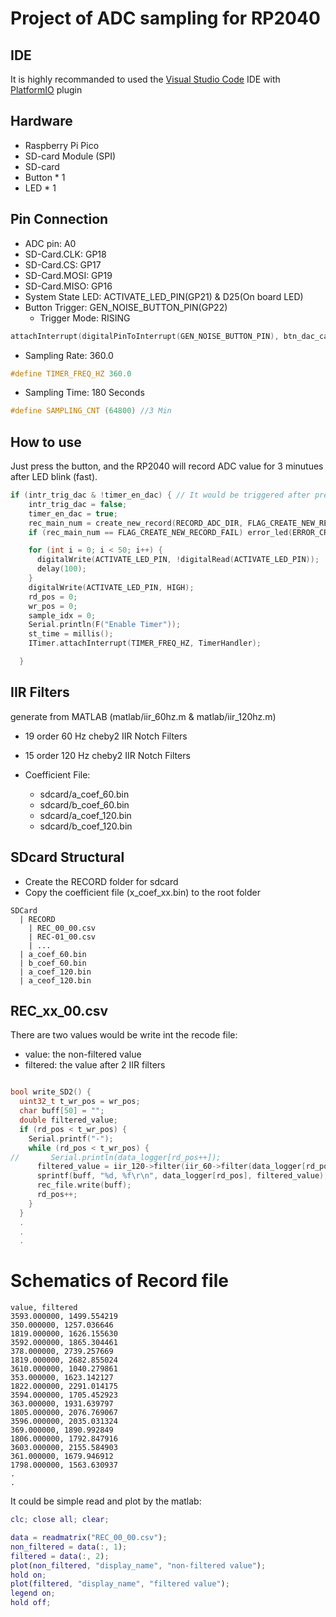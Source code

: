 # Project of ADC sampling for RP2040

## IDE
It is highly recommanded to used the [Visual Studio Code](https://code.visualstudio.com/) IDE with [PlatformIO](https://platformio.org/) plugin

## Hardware
* Raspberry Pi Pico
* SD-card Module (SPI)
* SD-card
* Button * 1
* LED * 1
## Pin Connection
* ADC pin: A0
* SD-Card.CLK: GP18
* SD-Card.CS: GP17
* SD-Card.MOSI: GP19
* SD-Card.MISO: GP16
* System State LED: ACTIVATE_LED_PIN(GP21) & D25(On board LED)
* Button Trigger: GEN_NOISE_BUTTON_PIN(GP22) 
    * Trigger Mode: RISING

``` C++
attachInterrupt(digitalPinToInterrupt(GEN_NOISE_BUTTON_PIN), btn_dac_callback, RISING);
```

* Sampling Rate: 360.0 

``` C++
#define TIMER_FREQ_HZ 360.0
```

* Sampling Time: 180 Seconds 

``` C++
#define SAMPLING_CNT (64800) //3 Min
```
## How to use
Just press the button, and the RP2040 will record ADC value for 3 minutues after LED blink (fast).

``` C++
if (intr_trig_dac & !timer_en_dac) { // It would be triggered after press the button
    intr_trig_dac = false;
    timer_en_dac = true;
    rec_main_num = create_new_record(RECORD_ADC_DIR, FLAG_CREATE_NEW_RECORD);
    if (rec_main_num == FLAG_CREATE_NEW_RECORD_FAIL) error_led(ERROR_CREATE_RECORD_FILE);

    for (int i = 0; i < 50; i++) {
      digitalWrite(ACTIVATE_LED_PIN, !digitalRead(ACTIVATE_LED_PIN));
      delay(100);
    }
    digitalWrite(ACTIVATE_LED_PIN, HIGH);
    rd_pos = 0;
    wr_pos = 0;
    sample_idx = 0;
    Serial.println(F("Enable Timer"));
    st_time = millis();
    ITimer.attachInterrupt(TIMER_FREQ_HZ, TimerHandler);

  }
```

## IIR Filters

generate from MATLAB (matlab/iir_60hz.m & matlab/iir_120hz.m)

* 19 order 60 Hz cheby2 IIR Notch Filters
* 15 order 120 Hz cheby2 IIR Notch Filters

* Coefficient File: 
    * sdcard/a_coef_60.bin
    * sdcard/b_coef_60.bin
    * sdcard/a_coef_120.bin
    * sdcard/b_coef_120.bin

## SDcard Structural
* Create the RECORD folder for sdcard
* Copy the coefficient file (x_coef_xx.bin) to the root folder

```
SDCard
  | RECORD
    | REC_00_00.csv 
    | REC-01_00.csv
    | ...
  | a_coef_60.bin
  | b_coef_60.bin
  | a_coef_120.bin
  | a_ceof_120.bin
```

## REC_xx_00.csv

There are two values would be write int the recode file:

* value: the non-filtered value
* filtered: the value after 2 IIR filters

``` C++ 

bool write_SD2() {
  uint32_t t_wr_pos = wr_pos;
  char buff[50] = "";
  double filtered_value;
  if (rd_pos < t_wr_pos) {
    Serial.printf("-");
    while (rd_pos < t_wr_pos) {
//       Serial.println(data_logger[rd_pos++]);
      filtered_value = iir_120->filter(iir_60->filter(data_logger[rd_pos++]));
      sprintf(buff, "%d, %f\r\n", data_logger[rd_pos], filtered_value);
      rec_file.write(buff);
      rd_pos++;
    }
  } 
  .
  .
  .

```

# Schematics of Record file
``` 
value, filtered
3593.000000, 1499.554219
350.000000, 1257.036646
1819.000000, 1626.155630
3592.000000, 1865.304461
378.000000, 2739.257669
1819.000000, 2682.855024
3610.000000, 1040.279861
353.000000, 1623.142127
1822.000000, 2291.014175
3594.000000, 1705.452923
363.000000, 1931.639797
1805.000000, 2076.769067
3596.000000, 2035.031324
369.000000, 1890.992849
1806.000000, 1792.847916
3603.000000, 2155.584903
361.000000, 1679.946912
1798.000000, 1563.630937
.
.
```

It could be simple read and plot by the matlab:
``` matlab
clc; close all; clear;

data = readmatrix("REC_00_00.csv");
non_filtered = data(:, 1);
filtered = data(:, 2);
plot(non_filtered, "display_name", "non-filtered value");
hold on;
plot(filtered, "display_name", "filtered value");
legend on;
hold off;

```